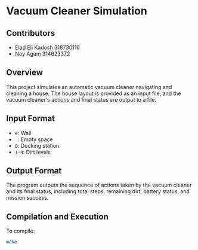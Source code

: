 # Vacuum Cleaner Simulation

## Contributors
- Elad Eli Kadosh 318730116
- Noy Agam 314623372

## Overview
This project simulates an automatic vacuum cleaner navigating and cleaning a house. The house layout is provided as an input file, and the vacuum cleaner's actions and final status are output to a file.

## Input Format
- `#`: Wall
- ` `: Empty space
- `D`: Docking station
- `1-9`: Dirt levels

## Output Format
The program outputs the sequence of actions taken by the vacuum cleaner and its final status, including total steps, remaining dirt, battery status, and mission success.

## Compilation and Execution
To compile:
```sh
make
